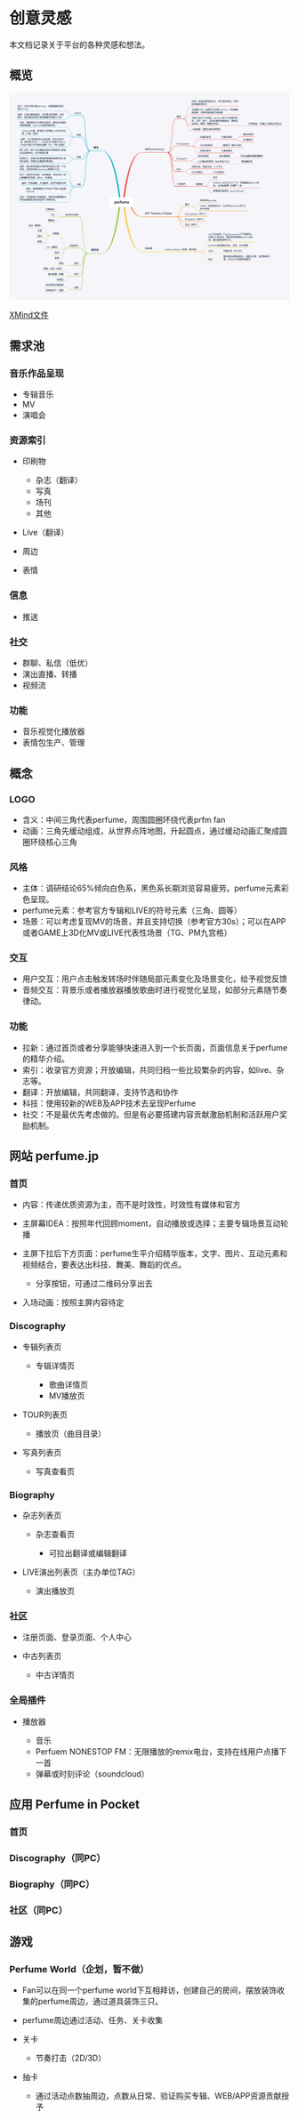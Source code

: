 # 创意灵感

本文档记录关于平台的各种灵感和想法。

## 概览

![](../../resource/zh-xmind.gif)

[XMind文件](../../resource/perfume.mind)

## 需求池

### 音乐作品呈现

- 专辑音乐
- MV
- 演唱会

### 资源索引

- 印刷物

	- 杂志（翻译）
	- 写真
	- 场刊
	- 其他

- Live（翻译）
- 周边
- 表情

### 信息

- 推送

### 社交

- 群聊、私信（低优）
- 演出直播、转播
- 视频流

### 功能

- 音乐视觉化播放器
- 表情包生产、管理

## 概念

### LOGO

- 含义：中间三角代表perfume，周围圆圈环绕代表prfm fan
- 动画：三角先缓动组成，从世界点阵地图，升起圆点，通过缓动动画汇聚成圆圈环绕核心三角

### 风格

- 主体：调研结论65%倾向白色系，黑色系长期浏览容易疲劳。perfume元素彩色呈现。
- perfume元素：参考官方专辑和LIVE的符号元素（三角、圆等）
- 场景：可以考虑复现MV的场景，并且支持切换（参考官方30s）；可以在APP或者GAME上3D化MV或LIVE代表性场景（TG、PM九宫格）

### 交互

- 用户交互：用户点击触发转场时伴随局部元素变化及场景变化，给予视觉反馈
- 音频交互：背景乐或者播放器播放歌曲时进行视觉化呈现，如部分元素随节奏律动。

### 功能

- 拉新：通过首页或者分享能够快速进入到一个长页面，页面信息关于perfume的精华介绍。
- 索引：收录官方资源；开放编辑，共同归档一些比较繁杂的内容，如live、杂志等。
- 翻译：开放编辑，共同翻译，支持节选和协作
- 科技：使用较新的WEB及APP技术去呈现Perfume
- 社交：不是最优先考虑做的。但是有必要搭建内容贡献激励机制和活跃用户奖励机制。


## 网站 perfume.jp

### 首页

- 内容：传递优质资源为主，而不是时效性，时效性有媒体和官方
- 主屏幕IDEA：按照年代回顾moment，自动播放或选择；主要专辑场景互动轮播
- 主屏下拉后下方页面：perfume生平介绍精华版本，文字、图片、互动元素和视频结合，要表达出科技、舞美、舞蹈的优点。

	- 分享按钮，可通过二维码分享出去

- 入场动画：按照主屏内容待定

### Discography

- 专辑列表页

	- 专辑详情页

		- 歌曲详情页
		- MV播放页

- TOUR列表页

	- 播放页（曲目目录）

- 写真列表页

	- 写真查看页

### Biography

- 杂志列表页

	- 杂志查看页

		- 可拉出翻译或编辑翻译

- LIVE演出列表页（主办单位TAG）

	- 演出播放页

### 社区

- 注册页面、登录页面、个人中心
- 中古列表页

	- 中古详情页

### 全局插件

- 播放器

	- 音乐
	- Perfuem NONESTOP FM：无限播放的remix电台，支持在线用户点播下一首
	- 弹幕或时刻评论（soundcloud）

## 应用  Perfume in Pocket 

### 首页

### Discography（同PC）

### Biography（同PC）

### 社区（同PC）

## 游戏

### Perfume World（企划，暂不做）

- Fan可以在同一个perfume world下互相拜访，创建自己的房间，摆放装饰收集的perfume周边，通过道具装饰三只。
- perfume周边通过活动、任务、关卡收集
- 关卡

	- 节奏打击（2D/3D）

- 抽卡

	- 通过活动点数抽周边，点数从日常、验证购买专辑、WEB/APP资源贡献授予
